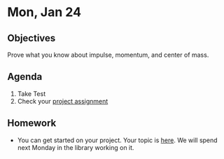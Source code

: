 Mon, Jan 24
==================    

 Objectives  
------------  
Prove what you know about impulse, momentum, and center of mass.  
 
Agenda    
---------    
1. Take Test
2. Check your [project assignment][ptop]


Homework  
-------------    
- You can get started on your project.  Your topic is [here][ptop].  We will spend next Monday in the library working on it.
  
[ppt]: https://avon.schoology.com/course/5138386920/materials/gp/5527381456
[pasmt]: https://avon.schoology.com/course/5138386920/materials/gp/5527196152
[ptop]: https://avon.schoology.com/course/5138386920/materials/gp/5527196115
[pvid]: https://avon.schoology.com/course/5138386920/materials/gp/5527196182
<!--stackedit_data:
eyJoaXN0b3J5IjpbODQ0NDY3MDc0LDUzNDczODYyNiwtMTQ1Nj
A5MzA5MCwtMjAwOTYxNzUzMiwxOTM2NDM4MTA4LDE4MzkxNDI5
MzAsMTk4ODczMjY1MywtNjY2OTYyODIwLDExNzEwMTkxNzUsLT
kzNTUyNDMwOCwtMTk4NzM1MzY1LC0xMzA3MzA3NDIsLTE2MzEy
NjY0MywtMjA3NjU4Njc0MywxMTg0NjU1MDY5LDE1Nzc5ODk4Mz
UsLTkyMjk1ODI3OCwxNDk3ODgzNDgwLDg5OTI5MTcwNywtMTEy
ODU0OTgwNV19
-->